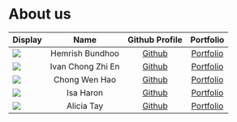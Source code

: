 # About us

Display | Name | Github Profile | Portfolio 
--------|:----:|:--------------:|:---------:
![](https://via.placeholder.com/100.png?text=Photo) | Hemrish Bundhoo | [Github](https://github.com/H-horizon) | [Portfolio](docs/team/johndoe.md)
![](https://via.placeholder.com/100.png?text=Photo) | Ivan Chong Zhi En | [Github](https://github.com/ivanchongzhien) | [Portfolio](docs/team/johndoe.md)
![](https://via.placeholder.com/100.png?text=Photo) | Chong Wen Hao | [Github](https://github.com/8kdesign) | [Portfolio](docs/team/chongwenhao.md)
![](https://via.placeholder.com/100.png?text=Photo) | Isa Haron | [Github](https://github.com/isaharon) | [Portfolio](docs/team/johndoe.md)
![](https://via.placeholder.com/100.png?text=Photo) | Alicia Tay | [Github](https://github.com/aliciatay-zls/) | [Portfolio](docs/team/johndoe.md)
